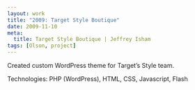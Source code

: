```yaml
---
layout: work
title: "2009: Target Style Boutique"
date: 2009-11-10
meta:
  title: Target Style Boutique | Jeffrey Isham
tags: [Olson, project]
---
```


<p>Created custom WordPress theme for Target’s Style team.</p>
<p class="small">Technologies: PHP (WordPress), HTML, CSS, Javascript, Flash</p>
